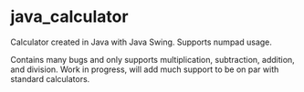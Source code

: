 # java_calculator
Calculator created in Java with Java Swing. Supports numpad usage.

Contains many bugs and only supports multiplication, subtraction, addition, and division.
Work in progress, will add much support to be on par with standard calculators.
